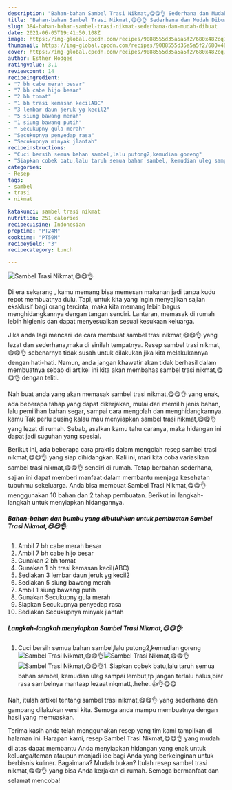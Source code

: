 ```yaml
---
description: "Bahan-bahan Sambel Trasi Nikmat,😋😋👌 Sederhana dan Mudah Dibuat"
title: "Bahan-bahan Sambel Trasi Nikmat,😋😋👌 Sederhana dan Mudah Dibuat"
slug: 384-bahan-bahan-sambel-trasi-nikmat-sederhana-dan-mudah-dibuat
date: 2021-06-05T19:41:50.108Z
image: https://img-global.cpcdn.com/recipes/9088555d35a5a5f2/680x482cq70/sambel-trasi-nikmat😋😋👌-foto-resep-utama.jpg
thumbnail: https://img-global.cpcdn.com/recipes/9088555d35a5a5f2/680x482cq70/sambel-trasi-nikmat😋😋👌-foto-resep-utama.jpg
cover: https://img-global.cpcdn.com/recipes/9088555d35a5a5f2/680x482cq70/sambel-trasi-nikmat😋😋👌-foto-resep-utama.jpg
author: Esther Hodges
ratingvalue: 3.1
reviewcount: 14
recipeingredient:
- "7 bh cabe merah besar"
- "7 bh cabe hijo besar"
- "2 bh tomat"
- "1 bh trasi kemasan kecilABC"
- "3 lembar daun jeruk yg kecil2"
- "5 siung bawang merah"
- "1 siung bawang putih"
- " Secukupny gula merah"
- "Secukupnya penyedap rasa"
- "Secukupnya minyak jlantah"
recipeinstructions:
- "Cuci bersih semua bahan sambel,lalu putong2,kemudian goreng"
- "Siapkan cobek batu,lalu taruh semua bahan sambel, kemudian uleg sampai lembut,tp jangan terlalu halus,biar rasa sambelnya mantaap lezaat niqmatt,.hehe..👍👌😋😋"
categories:
- Resep
tags:
- sambel
- trasi
- nikmat

katakunci: sambel trasi nikmat 
nutrition: 251 calories
recipecuisine: Indonesian
preptime: "PT24M"
cooktime: "PT50M"
recipeyield: "3"
recipecategory: Lunch

---
```



![Sambel Trasi Nikmat,😋😋👌](https://img-global.cpcdn.com/recipes/9088555d35a5a5f2/680x482cq70/sambel-trasi-nikmat😋😋👌-foto-resep-utama.jpg)

Di era  sekarang , kamu memang bisa memesan makanan jadi tanpa kudu repot membuatnya dulu. Tapi, untuk kita yang ingin menyajikan sajian eksklusif bagi orang tercinta, maka kita memang lebih bagus menghidangkannya dengan tangan sendiri. Lantaran, memasak di rumah lebih higienis dan dapat menyesuaikan sesuai kesukaan keluarga.

Jika anda lagi mencari ide cara membuat sambel trasi nikmat,😋😋👌 yang lezat dan sederhana,maka di sinilah tempatnya. Resep sambel trasi nikmat,😋😋👌  sebenarnya tidak susah untuk dilakukan jika kita melakukannya dengan hati-hati. Namun, anda jangan khawatir akan tidak berhasil dalam membuatnya 
sebab di artikel ini kita akan membahas sambel trasi nikmat,😋😋👌 dengan teliti.  



Nah buat anda yang akan memasak sambel trasi nikmat,😋😋👌 yang enak, ada beberapa tahap yang dapat dikerjakan, mulai dari memilih jenis bahan, lalu pemilihan bahan segar, sampai cara mengolah dan menghidangkannya. kamu Tak perlu pusing kalau mau menyiapkan sambel trasi nikmat,😋😋👌 yang lezat di rumah. Sebab, asalkan kamu  tahu caranya, maka hidangan ini dapat jadi suguhan yang spesial.

Berikut ini, ada beberapa cara praktis  dalam mengolah resep sambel trasi nikmat,😋😋👌 yang siap dihidangkan. Kali ini, mari kita coba variasikan sambel trasi nikmat,😋😋👌 sendiri di rumah. Tetap berbahan sederhana, sajian ini dapat memberi manfaat dalam membantu menjaga kesehatan tubuhmu sekeluarga. Anda bisa membuat Sambel Trasi Nikmat,😋😋👌 menggunakan 10 bahan dan 2 tahap pembuatan. Berikut ini langkah-langkah untuk menyiapkan hidangannya.

<!--inarticleads1-->

##### Bahan-bahan dan bumbu yang dibutuhkan untuk pembuatan Sambel Trasi Nikmat,😋😋👌:

1. Ambil 7 bh cabe merah besar
1. Ambil 7 bh cabe hijo besar
1. Gunakan 2 bh tomat
1. Gunakan 1 bh trasi kemasan kecil(ABC)
1. Sediakan 3 lembar daun jeruk yg kecil2
1. Sediakan 5 siung bawang merah
1. Ambil 1 siung bawang putih
1. Gunakan  Secukupny gula merah
1. Siapkan Secukupnya penyedap rasa
1. Sediakan Secukupnya minyak jlantah




<!--inarticleads2-->

##### Langkah-langkah menyiapkan Sambel Trasi Nikmat,😋😋👌:

1. Cuci bersih semua bahan sambel,lalu putong2,kemudian goreng
<img src="https://img-global.cpcdn.com/steps/6a9c0159394d7600/160x128cq70/sambel-trasi-nikmat😋😋👌-langkah-memasak-1-foto.jpg" alt="Sambel Trasi Nikmat,😋😋👌"><img src="https://img-global.cpcdn.com/steps/81956539385ca3a2/160x128cq70/sambel-trasi-nikmat😋😋👌-langkah-memasak-1-foto.jpg" alt="Sambel Trasi Nikmat,😋😋👌"><img src="https://img-global.cpcdn.com/steps/1ed78b549fc993d3/160x128cq70/sambel-trasi-nikmat😋😋👌-langkah-memasak-1-foto.jpg" alt="Sambel Trasi Nikmat,😋😋👌">1. Siapkan cobek batu,lalu taruh semua bahan sambel, kemudian uleg sampai lembut,tp jangan terlalu halus,biar rasa sambelnya mantaap lezaat niqmatt,.hehe..👍👌😋😋




Nah, itulah artikel tentang  sambel trasi nikmat,😋😋👌  yang sederhana dan gampang dilakukan versi kita. Semoga anda mampu membuatnya dengan hasil yang memuaskan. 

Terima kasih anda telah menggunakan resep yang tim kami tampilkan di halaman ini. Harapan kami, resep  Sambel Trasi Nikmat,😋😋👌 yang mudah di atas dapat membantu Anda menyiapkan hidangan yang enak untuk keluarga/teman ataupun menjadi ide bagi Anda yang berkeinginan untuk berbisnis kuliner. Bagaimana? Mudah bukan? Itulah resep sambel trasi nikmat,😋😋👌 yang bisa Anda kerjakan di rumah. Semoga bermanfaat dan selamat mencoba!

